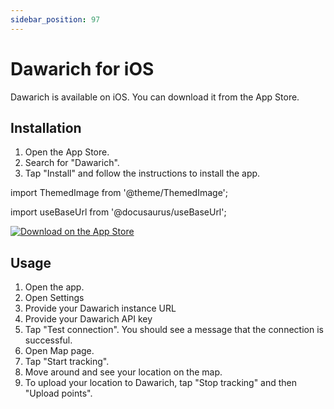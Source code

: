 ```yaml
---
sidebar_position: 97
---
```


# Dawarich for iOS

Dawarich is available on iOS. You can download it from the App Store.

## Installation

1. Open the App Store.
2. Search for "Dawarich".
3. Tap "Install" and follow the instructions to install the app.

import ThemedImage from '@theme/ThemedImage';

<!-- <a href="https://apps.apple.com/de/app/dawarich/id6739544999?itscg=30200&itsct=apps_box_badge&mttnsubad=6739544999">
  <ThemedImage
    alt="Download on the App Store"
    sources={{
      light: 'https://toolbox.marketingtools.apple.com/api/v2/badges/download-on-the-app-store/black/en-us?releaseDate=1738540800',
      dark: 'https://toolbox.marketingtools.apple.com/api/v2/badges/download-on-the-app-store/white/en-us?releaseDate=1738540800'
    }}
  />
</a> -->

import useBaseUrl from '@docusaurus/useBaseUrl';

<a href="https://apps.apple.com/de/app/dawarich/id6739544999?itscg=30200&itsct=apps_box_badge&mttnsubad=6739544999">
  <img src={useBaseUrl("img/dawarich-release-announcement.png")} alt="Download on the App Store" style={{width: "75%"}} />
</a>

## Usage

1. Open the app.
2. Open Settings
3. Provide your Dawarich instance URL
4. Provide your Dawarich API key
5. Tap "Test connection". You should see a message that the connection is successful.
6. Open Map page.
7. Tap "Start tracking".
8. Move around and see your location on the map.
9. To upload your location to Dawarich, tap "Stop tracking" and then "Upload points".
